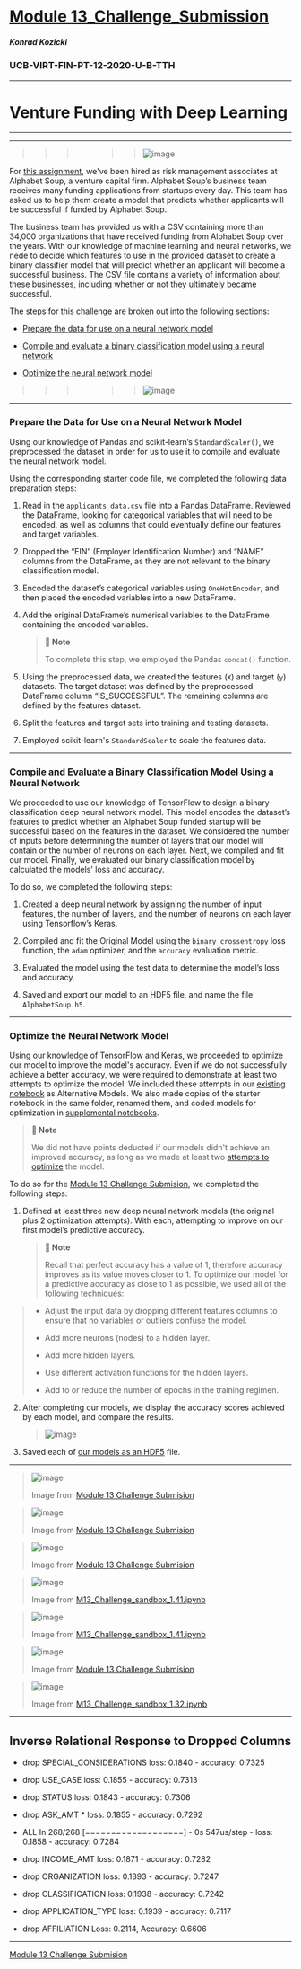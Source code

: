 # [Module 13_Challenge_Submission](https://github.com/sfkonrad/M13_Challenge_Submission/blob/main/M13_Challenge_Submision/M13_Challenge_KonradK_venture_funding_with_deep_learning.ipynb)

##### Konrad Kozicki
### UCB-VIRT-FIN-PT-12-2020-U-B-TTH
---

# Venture Funding with Deep Learning


---
---
>>>>>> ![image](https://github.com/sfkonrad/M13_Challenge_Submission/blob/main/M13_Challenge_Submision/Documentation/Images/M13C_plot_optimizers_loss_00.jpg)







For [this assignment](https://github.com/sfkonrad/M13_Challenge_Submission/blob/main/M13_Challenge_Submision/M13_Challenge_KonradK_venture_funding_with_deep_learning.ipynb), we've been hired as risk management associates at Alphabet Soup, a venture capital firm. Alphabet Soup’s business team receives many funding applications from startups every day. This team has asked us to help them create a model that predicts whether applicants will be successful if funded by Alphabet Soup.

The business team has provided us with a CSV containing more than 34,000 organizations that have received funding from Alphabet Soup over the years. With our knowledge of machine learning and neural networks, we nede to decide which features to use in the provided dataset to create a binary classifier model that will predict whether an applicant will become a successful business. The CSV file contains a variety of information about these businesses, including whether or not they ultimately became successful.


The steps for this challenge are broken out into the following sections:

* [Prepare the data for use on a neural network model](https://github.com/sfkonrad/M13_Challenge_Submission#prepare-the-data-for-use-on-a-neural-network-model)

* [Compile and evaluate a binary classification model using a neural network](https://github.com/sfkonrad/M13_Challenge_Submission#compile-and-evaluate-a-binary-classification-model-using-a-neural-network)

* [Optimize the neural network model](https://github.com/sfkonrad/M13_Challenge_Submission#optimize-the-neural-network-model)



>>>>>> ![image](https://github.com/sfkonrad/M13_Challenge_Submission/blob/main/M13_Challenge_Submision/Documentation/Images/M13C_plot_metrics_01.jpg) 

---


### Prepare the Data for Use on a Neural Network Model 

Using our knowledge of Pandas and scikit-learn’s `StandardScaler()`, we preprocessed the dataset in order for us to use it to compile and evaluate the neural network model.

Using the corresponding starter code file, we completed the following data preparation steps:

1. Read in the `applicants_data.csv` file into a Pandas DataFrame. Reviewed the DataFrame, looking for categorical variables that will need to be encoded, as well as columns that could eventually define our features and target variables.   

2. Dropped the “EIN” (Employer Identification Number) and “NAME” columns from the DataFrame, as they are not relevant to the binary classification model.
 
3. Encoded the dataset’s categorical variables using `OneHotEncoder`, and then placed the encoded variables into a new DataFrame.

4. Add the original DataFrame’s numerical variables to the DataFrame containing the encoded variables.

    > **📝 Note** 
    >  
    > To complete this step, we employed the Pandas `concat()` function.

5. Using the preprocessed data, we created the features (`X`) and target (`y`) datasets. The target dataset was defined by the preprocessed DataFrame column “IS_SUCCESSFUL”. The remaining columns are defined by the features dataset. 

6. Split the features and target sets into training and testing datasets.

7. Employed scikit-learn's `StandardScaler` to scale the features data.


---

### Compile and Evaluate a Binary Classification Model Using a Neural Network

We proceeded to use our knowledge of TensorFlow to design a binary classification deep neural network model. This model encodes the dataset’s features to predict whether an Alphabet Soup funded startup will be successful based on the features in the dataset. We considered the number of inputs before determining the number of layers that our model will contain or the number of neurons on each layer. Next, we compiled and fit our model. Finally, we evaluated our binary classification model by calculated the models' loss and accuracy. 
 
To do so, we completed the following steps:

1. Created a deep neural network by assigning the number of input features, the number of layers, and the number of neurons on each layer using Tensorflow’s Keras.

2. Compiled and fit the Original Model using the `binary_crossentropy` loss function, the `adam` optimizer, and the `accuracy` evaluation metric.

3. Evaluated the model using the test data to determine the model’s loss and accuracy.

4. Saved and export our model to an HDF5 file, and name the file `AlphabetSoup.h5`. 



---

### Optimize the Neural Network Model

Using our knowledge of TensorFlow and Keras, we proceeded to optimize our model to improve the model's accuracy. Even if we do not successfully achieve a better accuracy, we were required to demonstrate at least two attempts to optimize the model. We included these attempts in our [existing notebook](https://github.com/sfkonrad/M13_Challenge_Submission/blob/main/M13_Challenge_Submision/M13_Challenge_KonradK_venture_funding_with_deep_learning.ipynb) as Alternative Models. We also made copies of the starter notebook in the same folder, renamed them, and coded models for optimization in [supplemental notebooks](https://github.com/sfkonrad/M13_Challenge_Submission/tree/main/M13_Challenge_Submision). 

   > **📝 Note** 
   > 
   > We did not have points deducted if our models didn't achieve an improved accuracy, as long as we made at least two [attempts to optimize](https://github.com/sfkonrad/M13_Challenge_Submission/tree/main/M13_Challenge_Submision/Resources/Alt_Models) the model.

To do so for the [Module 13 Challenge Submision](https://github.com/sfkonrad/M13_Challenge_Submission/blob/main/M13_Challenge_Submision/M13_Challenge_KonradK_venture_funding_with_deep_learning.ipynb), we completed the following steps:

1. Defined at least three new deep neural network models (the original plus 2 optimization attempts). With each, attempting to improve on our first model’s predictive accuracy.

    > **📝 Note** 
    >  
    > Recall that perfect accuracy has a value of 1, therefore accuracy improves as its value moves closer to 1. To optimize our model for a predictive accuracy as close to 1 as possible, we used all of the following techniques:
>
> * Adjust the input data by dropping different features columns to ensure that no variables or outliers confuse the model.
>
> * Add more neurons (nodes) to a hidden layer.
>
> * Add more hidden layers.
>
> * Use different activation functions for the hidden layers.
>
> * Add to or reduce the number of epochs in the training regimen.

2. After completing our models, we display the accuracy scores achieved by each model, and compare the results.
    > ![image](https://github.com/sfkonrad/M13_Challenge_Submission/blob/main/M13_Challenge_Submision/Documentation/Images/M13C_baseline_comps_0_000.jpg)


3. Saved each of [our models as an HDF5](https://github.com/sfkonrad/M13_Challenge_Submission/tree/main/M13_Challenge_Submision/Resources) file.

---

> ![image](https://github.com/sfkonrad/M13_Challenge_Submission/blob/main/M13_Challenge_Submision/Documentation/Images/M13C_plot_optimizers_accuracy_000.jpg)
> 
> Image from [Module 13 Challenge Submision](https://github.com/sfkonrad/M13_Challenge_Submission/blob/main/M13_Challenge_Submision/M13_Challenge_KonradK_venture_funding_with_deep_learning.ipynb)

> ![image](https://github.com/sfkonrad/M13_Challenge_Submission/blob/main/M13_Challenge_Submision/Documentation/Images/M13C_plot_optimizers_loss_000.jpg)
> 
> Image from [Module 13 Challenge Submision](https://github.com/sfkonrad/M13_Challenge_Submission/blob/main/M13_Challenge_Submision/M13_Challenge_KonradK_venture_funding_with_deep_learning.ipynb)

> ![image](https://github.com/sfkonrad/M13_Challenge_Submission/blob/main/M13_Challenge_Submision/Documentation/Images/M13C_plot_optimizers_loss_00.jpg)
> 
> Image from [Module 13 Challenge Submision](https://github.com/sfkonrad/M13_Challenge_Submission/blob/main/M13_Challenge_Submision/M13_Challenge_KonradK_venture_funding_with_deep_learning.ipynb)





> ![image](https://github.com/sfkonrad/M13_Challenge_Submission/blob/main/M13_Challenge_Submision/Documentation/Images/M13C_plot_mean_nodes_loss_01.jpg)
> 
> Image from [M13_Challenge_sandbox_1.41.ipynb](https://github.com/sfkonrad/M13_Challenge_Submission/blob/main/M13_Challenge_Submision/M13_Challenge_sandbox_1.41.ipynb)

> ![image](https://github.com/sfkonrad/M13_Challenge_Submission/blob/main/M13_Challenge_Submision/Documentation/Images/M13C_plot_mean_nodes_accuracy_01.jpg)
> 
> Image from [M13_Challenge_sandbox_1.41.ipynb](https://github.com/sfkonrad/M13_Challenge_Submission/blob/main/M13_Challenge_Submision/M13_Challenge_sandbox_1.41.ipynb)

> ![image](https://github.com/sfkonrad/M13_Challenge_Submission/blob/main/M13_Challenge_Submision/Documentation/Images/M13C_plot_optimizers_accuracy_01.jpg)
>
> Image from [Module 13 Challenge Submision](https://github.com/sfkonrad/M13_Challenge_Submission/blob/main/M13_Challenge_Submision/M13_Challenge_KonradK_venture_funding_with_deep_learning.ipynb)

> ![image](https://github.com/sfkonrad/M13_Challenge_Submission/blob/main/M13_Challenge_Submision/Documentation/Images/M13C_plot_metrics_01.jpg)
> 
> Image from [M13_Challenge_sandbox_1.32.ipynb](https://github.com/sfkonrad/M13_Challenge_Submission/blob/main/M13_Challenge_Submision/M13_Challenge_sandbox_1.32.ipynb)

---

## Inverse Relational Response to Dropped Columns

- drop SPECIAL_CONSIDERATIONS 
loss: 0.1840 - accuracy: 0.7325

- drop USE_CASE
loss: 0.1855 - accuracy: 0.7313

- drop STATUS
loss: 0.1843 - accuracy: 0.7306

- drop ASK_AMT *
loss: 0.1855 - accuracy: 0.7292

- ALL In 268/268 [===================] - 0s 547us/step - loss: 0.1858 - accuracy: 0.7284

- drop INCOME_AMT
loss: 0.1871 - accuracy: 0.7282

- drop ORGANIZATION
loss: 0.1893 - accuracy: 0.7247

- drop CLASSIFICATION
loss: 0.1938 - accuracy: 0.7242

* drop APPLICATION_TYPE
loss: 0.1939 - accuracy: 0.7117

* drop AFFILIATION
Loss: 0.2114, Accuracy: 0.6606


---

[Module 13 Challenge Submision](https://github.com/sfkonrad/M13_Challenge_Submission/blob/main/M13_Challenge_Submision/M13_Challenge_KonradK_venture_funding_with_deep_learning.ipynb)
